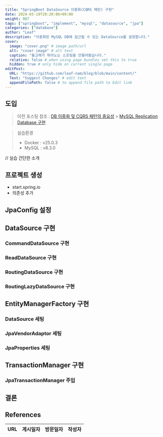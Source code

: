 ```yaml
---
title: "SpringBoot DataSource 이중화(CQRS 패턴) 구현"
date: 2024-03-19T20:20:06+09:00
weight: 987
tags: ["springboot", "implement", "mysql", "datasource", "jpa"]
categories: ["database"]
author: "Leaf"
description: "이중화된 MySQL DB에 접근할 수 있는 DataSource를 설정합니다."
cover:
  image: "cover.png" # image path/url
  alt: "cover image" # alt text
  caption: "돌고래가 뛰어노는 스프링을 만들어봤습니다."
  relative: false # when using page bundles set this to true
  hidden: true # only hide on current single page
editPost:
  URL: "https://github.com/leaf-nam/blog/blob/main/content/"
  Text: "Suggest Changes" # edit text
  appendFilePath: false # to append file path to Edit link
---
```


## 도입

> 이전 포스팅 참조 :
> [DB 이중화 및 CQRS 패턴의 중요성](https://leaf-nam.github.io/posts/240310_mysql_springboot_cqrs_%ED%8C%A8%ED%84%B4_%EA%B5%AC%ED%98%84%EC%9D%84_%EC%9C%84%ED%95%9C_db_%EC%9D%B4%EC%A4%91%ED%99%94/240313_mysql_replication_database_%EA%B5%AC%ED%98%84/) > [MySQL Replication Database 구현](https://leaf-nam.github.io/posts/240310_mysql_springboot_cqrs_%ED%8C%A8%ED%84%B4_%EA%B5%AC%ED%98%84%EC%9D%84_%EC%9C%84%ED%95%9C_db_%EC%9D%B4%EC%A4%91%ED%99%94/240313_mysql_replication_database_%EA%B5%AC%ED%98%84/)

> 실습환경
>
> - Docker : v25.0.3
> - MySQL : v8.3.0

// 실습 간단한 소개

## 프로젝트 생성

- start.spring.io
- 의존성 추가

## JpaConfig 설정

## DataSource 구현

### CommandDataSource 구현

### ReadDataSource 구현

### RoutingDataSource 구현

### RoutingLazyDataSource 구현

## EntityManagerFactory 구현

### DataSource 세팅

### JpaVendorAdaptor 세팅

### JpaProperties 세팅

## TransactionManager 구현

### JpaTransactionManager 주입

## 결론

## References

| URL | 게시일자 | 방문일자 | 작성자 |
| :-- | :------- | :------- | :----- |
